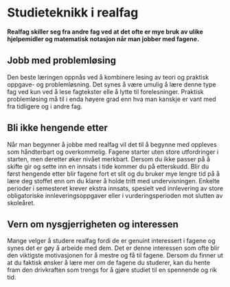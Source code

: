 # Studieteknikk i realfag

**Realfag skiller seg fra andre fag ved at det ofte er mye bruk av ulike hjelpemidler og matematisk notasjon når man jobber med fagene.**

## Jobb med problemløsing
Den beste læringen oppnås ved å kombinere lesing av teori og praktisk oppgave- og problemløsning. Det synes å være umulig å lære denne type fag ved kun ved å lese fagtekster elle å lytte til forelesninger. Praktisk problemløsing må til i enda høyere grad enn hva man kanskje er vant med fra tidligere og i andre fag.

## Bli ikke hengende etter
Når man begynner å jobbe med realfag vil det til å begynne med oppleves som håndterbart og overkommelig. Fagene starter uten store utfordringer i starten, men deretter øker nivået merkbart. Dersom du ikke passer på å skifte gir og sette inn en innsats i tide kommer du på etterskudd. Blir du først hengende etter blir fagene fort et slit og du bruker mye lengre tid på å lære deg stoffet enn om du klarer å holde tritt med undervisningen. Enkelte perioder i semesteret krever ekstra innsats, spesielt ved innlevering av store obligatoriske innleveringsoppgaver eller i vurderingsperioden mot slutten av skoleåret.

## Vern om nysgjerrigheten og interessen
Mange velger å studere realfag fordi de er genuint interessert i fagene og synes det er gøy å arbeide med dem. Det er denne interessen som ofte blir den viktigste motivasjonen for å mestre og få til fagene. Dersom du finner ut at du faktisk ønsker å lære mer om de fagene du studerer, kan du hente fram den drivkraften som trengs for å gjøre studiet til en spennende og rik tid.